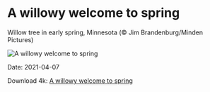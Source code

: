 # A willowy welcome to spring

Willow tree in early spring, Minnesota (© Jim Brandenburg/Minden Pictures)

![A willowy welcome to spring](https://bing.com/th?id=OHR.WillowNewGrowth_EN-US3318398276_UHD.jpg&rf=LaDigue_UHD.jpg&pid=hp&w=1024&h=576)

Date: 2021-04-07

Download 4k: [A willowy welcome to spring](https://bing.com/th?id=OHR.WillowNewGrowth_EN-US3318398276_UHD.jpg&rf=LaDigue_UHD.jpg&pid=hp&w=3840&h=2160)

